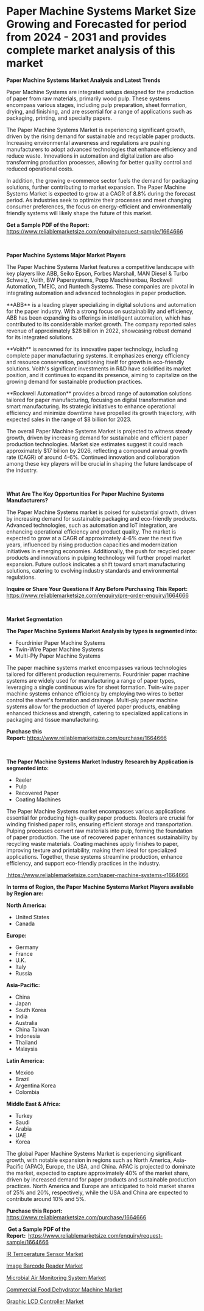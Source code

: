 <p><h1>Paper Machine Systems Market Size Growing and Forecasted for period from 2024 - 2031 and provides complete market analysis of this market</h1></p><p><strong>Paper Machine Systems Market Analysis and Latest Trends</strong></p>
<p><p>Paper Machine Systems are integrated setups designed for the production of paper from raw materials, primarily wood pulp. These systems encompass various stages, including pulp preparation, sheet formation, drying, and finishing, and are essential for a range of applications such as packaging, printing, and specialty papers. </p><p>The Paper Machine Systems Market is experiencing significant growth, driven by the rising demand for sustainable and recyclable paper products. Increasing environmental awareness and regulations are pushing manufacturers to adopt advanced technologies that enhance efficiency and reduce waste. Innovations in automation and digitalization are also transforming production processes, allowing for better quality control and reduced operational costs. </p><p>In addition, the growing e-commerce sector fuels the demand for packaging solutions, further contributing to market expansion. The Paper Machine Systems Market is expected to grow at a CAGR of 8.8% during the forecast period. As industries seek to optimize their processes and meet changing consumer preferences, the focus on energy-efficient and environmentally friendly systems will likely shape the future of this market.</p></p>
<p><strong>Get a Sample PDF of the Report:&nbsp;</strong> <a href="https://www.reliablemarketsize.com/enquiry/request-sample/1664666?utm_campaign=1262&utm_medium=2&utm_source=Github&utm_content=ia&utm_term=28092024&utm_id=paper-machine-systems">https://www.reliablemarketsize.com/enquiry/request-sample/1664666</a></p>
<p>&nbsp;</p>
<p><strong>Paper Machine Systems Major Market Players</strong></p>
<p><p>The Paper Machine Systems Market features a competitive landscape with key players like ABB, Seiko Epson, Forbes Marshall, MAN Diesel & Turbo Schweiz, Voith, BW Papersystems, Popp Maschinenbau, Rockwell Automation, TMEIC, and Runtech Systems. These companies are pivotal in integrating automation and advanced technologies in paper production.</p><p>**ABB** is a leading player specializing in digital solutions and automation for the paper industry. With a strong focus on sustainability and efficiency, ABB has been expanding its offerings in intelligent automation, which has contributed to its considerable market growth. The company reported sales revenue of approximately $28 billion in 2022, showcasing robust demand for its integrated solutions.</p><p>**Voith** is renowned for its innovative paper technology, including complete paper manufacturing systems. It emphasizes energy efficiency and resource conservation, positioning itself for growth in eco-friendly solutions. Voith's significant investments in R&D have solidified its market position, and it continues to expand its presence, aiming to capitalize on the growing demand for sustainable production practices.</p><p>**Rockwell Automation** provides a broad range of automation solutions tailored for paper manufacturing, focusing on digital transformation and smart manufacturing. Its strategic initiatives to enhance operational efficiency and minimize downtime have propelled its growth trajectory, with expected sales in the range of $8 billion for 2023.</p><p>The overall Paper Machine Systems Market is projected to witness steady growth, driven by increasing demand for sustainable and efficient paper production technologies. Market size estimates suggest it could reach approximately $17 billion by 2026, reflecting a compound annual growth rate (CAGR) of around 4-6%. Continued innovation and collaboration among these key players will be crucial in shaping the future landscape of the industry.</p></p>
<p>&nbsp;</p>
<p><strong>What Are The Key Opportunities For Paper Machine Systems Manufacturers?</strong></p>
<p><p>The Paper Machine Systems market is poised for substantial growth, driven by increasing demand for sustainable packaging and eco-friendly products. Advanced technologies, such as automation and IoT integration, are enhancing operational efficiency and product quality. The market is expected to grow at a CAGR of approximately 4-6% over the next five years, influenced by rising production capacities and modernization initiatives in emerging economies. Additionally, the push for recycled paper products and innovations in pulping technology will further propel market expansion. Future outlook indicates a shift toward smart manufacturing solutions, catering to evolving industry standards and environmental regulations.</p></p>
<p><strong>Inquire or Share Your Questions If Any Before Purchasing This Report:</strong> <a href="https://www.reliablemarketsize.com/enquiry/pre-order-enquiry/1664666?utm_campaign=1262&utm_medium=2&utm_source=Github&utm_content=ia&utm_term=28092024&utm_id=paper-machine-systems">https://www.reliablemarketsize.com/enquiry/pre-order-enquiry/1664666</a></p>
<p>&nbsp;</p>
<p><strong>Market Segmentation</strong></p>
<p><strong>The Paper Machine Systems Market Analysis by types is segmented into:</strong></p>
<p><ul><li>Fourdrinier Paper Machine Systems</li><li>Twin-Wire Paper Machine Systems</li><li>Multi-Ply Paper Machine Systems</li></ul></p>
<p><p>The paper machine systems market encompasses various technologies tailored for different production requirements. Fourdrinier paper machine systems are widely used for manufacturing a range of paper types, leveraging a single continuous wire for sheet formation. Twin-wire paper machine systems enhance efficiency by employing two wires to better control the sheet's formation and drainage. Multi-ply paper machine systems allow for the production of layered paper products, enabling enhanced thickness and strength, catering to specialized applications in packaging and tissue manufacturing.</p></p>
<p><strong>Purchase this Report:&nbsp;</strong><a href="https://www.reliablemarketsize.com/purchase/1664666?utm_campaign=1262&utm_medium=2&utm_source=Github&utm_content=ia&utm_term=28092024&utm_id=paper-machine-systems">https://www.reliablemarketsize.com/purchase/1664666</a></p>
<p>&nbsp;</p>
<p><strong>The Paper Machine Systems Market Industry Research by Application is segmented into:</strong></p>
<p><ul><li>Reeler</li><li>Pulp</li><li>Recovered Paper</li><li>Coating Machines</li></ul></p>
<p><p>The Paper Machine Systems market encompasses various applications essential for producing high-quality paper products. Reelers are crucial for winding finished paper rolls, ensuring efficient storage and transportation. Pulping processes convert raw materials into pulp, forming the foundation of paper production. The use of recovered paper enhances sustainability by recycling waste materials. Coating machines apply finishes to paper, improving texture and printability, making them ideal for specialized applications. Together, these systems streamline production, enhance efficiency, and support eco-friendly practices in the industry.</p></p>
<p><a href="https://www.reliablemarketsize.com/paper-machine-systems-r1664666?utm_campaign=1262&utm_medium=2&utm_source=Github&utm_content=ia&utm_term=28092024&utm_id=paper-machine-systems">&nbsp;https://www.reliablemarketsize.com/paper-machine-systems-r1664666</a></p>
<p><strong>In terms of Region, the Paper Machine Systems Market Players available by Region are:</strong></p>
<p>
    <p> <strong> North America: </strong>
        <ul>
            <li>United States</li>
            <li>Canada</li>
        </ul>
        </p> 
    <p> <strong> Europe: </strong>
        <ul>
            <li>Germany</li>
            <li>France</li>
            <li>U.K.</li>
            <li>Italy</li>
            <li>Russia</li>
        </ul>
        </p> 
    <p> <strong> Asia-Pacific: </strong>
        <ul>
            <li>China</li>
            <li>Japan</li>
            <li>South Korea</li>
            <li>India</li>
            <li>Australia</li>
            <li>China Taiwan</li>
            <li>Indonesia</li>
            <li>Thailand</li>
            <li>Malaysia</li>
        </ul>
        </p> 
    <p> <strong> Latin America: </strong>
        <ul>
            <li>Mexico</li>
            <li>Brazil</li>
            <li>Argentina Korea</li>
            <li>Colombia</li>
        </ul>
        </p> 
    <p> <strong> Middle East & Africa: </strong>
        <ul>
            <li>Turkey</li>
            <li>Saudi</li>
            <li>Arabia</li>
            <li>UAE</li>
            <li>Korea</li>
        </ul>
    </p>
    </p>
<p><p>The global Paper Machine Systems Market is experiencing significant growth, with notable expansion in regions such as North America, Asia-Pacific (APAC), Europe, the USA, and China. APAC is projected to dominate the market, expected to capture approximately 40% of the market share, driven by increased demand for paper products and sustainable production practices. North America and Europe are anticipated to hold market shares of 25% and 20%, respectively, while the USA and China are expected to contribute around 10% and 5%.</p></p>
<p><strong>Purchase this Report: </strong><a href="https://www.reliablemarketsize.com/purchase/1664666?utm_campaign=1262&utm_medium=2&utm_source=Github&utm_content=ia&utm_term=28092024&utm_id=paper-machine-systems">https://www.reliablemarketsize.com/purchase/1664666</a></p>
<p>&nbsp;<strong>Get a Sample PDF of the Report:&nbsp;&nbsp;</strong><a href="https://www.reliablemarketsize.com/enquiry/request-sample/1664666?utm_campaign=1262&utm_medium=2&utm_source=Github&utm_content=ia&utm_term=28092024&utm_id=paper-machine-systems">https://www.reliablemarketsize.com/enquiry/request-sample/1664666</a></p>
<p><strong></strong></p>
<p><p><a href="https://issuu.com/reportprime-2/docs/ir-temperature-sensor-market-size-2030.pptx?utm_campaign=1262&utm_medium=2&utm_source=Github&utm_content=ia&utm_term=28092024&utm_id=paper-machine-systems">IR Temperature Sensor Market</a></p><p><a href="https://www.linkedin.com/pulse/how-regional-markets-adapting-image-barcode-reader-market-w1mze?utm_campaign=1262&utm_medium=2&utm_source=Github&utm_content=ia&utm_term=28092024&utm_id=paper-machine-systems">Image Barcode Reader Market</a></p><p><a href="https://www.linkedin.com/pulse/microbial-air-monitoring-system-industry-sector-new-technologies-hl3te?utm_campaign=1262&utm_medium=2&utm_source=Github&utm_content=ia&utm_term=28092024&utm_id=paper-machine-systems">Microbial Air Monitoring System Market</a></p><p><a href="https://www.linkedin.com/pulse/commercial-food-dehydrator-machine-market-research-report-0ygae?utm_campaign=1262&utm_medium=2&utm_source=Github&utm_content=ia&utm_term=28092024&utm_id=paper-machine-systems">Commercial Food Dehydrator Machine Market</a></p><p><a href="https://issuu.com/reportprime-2/docs/graphic-lcd-controller-market-size-_5908c5767d4af0?utm_campaign=1262&utm_medium=2&utm_source=Github&utm_content=ia&utm_term=28092024&utm_id=paper-machine-systems">Graphic LCD Controller Market</a></p></p>